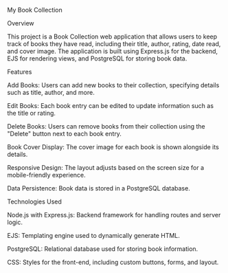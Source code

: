 My Book Collection

Overview

This project is a Book Collection web application that allows users to keep track of books they have read, including their title, 
author, rating, date read, and cover image. The application is built using Express.js for the backend, 
EJS for rendering views, and PostgreSQL for storing book data.

Features

Add Books: Users can add new books to their collection, specifying details such as title, author, and more.

Edit Books: Each book entry can be edited to update information such as the title or rating.

Delete Books: Users can remove books from their collection using the "Delete" button next to each book entry.

Book Cover Display: The cover image for each book is shown alongside its details.

Responsive Design: The layout adjusts based on the screen size for a mobile-friendly experience.

Data Persistence: Book data is stored in a PostgreSQL database.

Technologies Used

Node.js with Express.js: Backend framework for handling routes and server logic.

EJS: Templating engine used to dynamically generate HTML.

PostgreSQL: Relational database used for storing book information.

CSS: Styles for the front-end, including custom buttons, forms, and layout.
